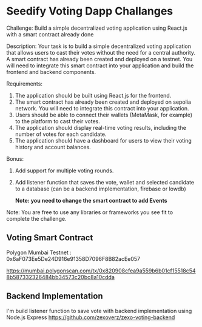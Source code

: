 # Seedify Voting Dapp Challanges
Challenge: Build a simple decentralized voting application using React.js with a smart contract already done

Description:
Your task is to build a simple decentralized voting application that allows users to cast their votes without the need for a central authority. A smart contract has already been created and deployed on a testnet. You will need to integrate this smart contract into your application and build the frontend and backend components.

Requirements:
1. The application should be built using React.js for the frontend.
2. The smart contract has already been created and deployed on sepolia network. You will need to integrate this contract into your application.
3. Users should be able to connect their wallets (MetaMask, for example) to the platform to cast their votes.
4. The application should display real-time voting results, including the number of votes for each candidate.
5. The application should have a dashboard for users to view their voting history and account balances.

Bonus:

1. Add support for multiple voting rounds.
2. Add listener function that saves the vote, wallet and selected candidate to a database (can be a backend implementation, firebase or lowdb)
   
   **Note: you need to change the smart contract to add Events**

Note: You are free to use any libraries or frameworks you see fit to complete the challenge.


## Voting Smart Contract

Polygon Mumbai Testnet : 0x6aF073Ee5De24D916e91358D7096F8B82acEe057

https://mumbai.polygonscan.com/tx/0x820908cfea9a559b6b01cf15518c548b587332326484bb34573c20bc8a10cdda

## Backend Implementation

I'm build listener function to save vote with backend implementation using Node.js Express
https://github.com/zexoverz/zexo-voting-backend
